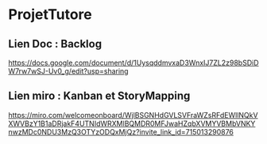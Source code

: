 # ProjetTutore

## Lien Doc : Backlog
https://docs.google.com/document/d/1UysqddmvxaD3WnxIJ7ZL2z98bSDiDW7rw7wSJ-Uv0_g/edit?usp=sharing

## Lien miro : Kanban et StoryMapping
https://miro.com/welcomeonboard/WjlBSGNHdGVLSVFraWZsRFdEWllNQkVXWVBzY1B1aDRjakF4UTNIdWRXMlBQMDR0MFJwaHZqbXVMYVBMbVNKYnwzMDc0NDU3MzQ3OTYzODQxMjQz?invite_link_id=715013290876
